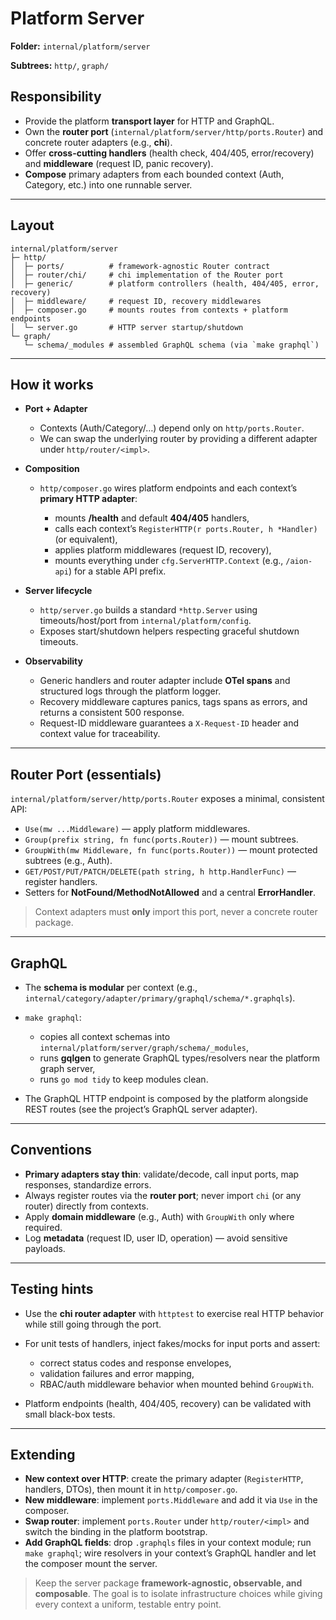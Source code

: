 # Platform Server

**Folder:** `internal/platform/server`

**Subtrees:** `http/`, `graph/`

## Responsibility

* Provide the platform **transport layer** for HTTP and GraphQL.
* Own the **router port** (`internal/platform/server/http/ports.Router`) and concrete router adapters (e.g., **chi**).
* Offer **cross-cutting handlers** (health check, 404/405, error/recovery) and **middleware** (request ID, panic recovery).
* **Compose** primary adapters from each bounded context (Auth, Category, etc.) into one runnable server.

---

## Layout

```
internal/platform/server
├─ http/
│  ├─ ports/          # framework-agnostic Router contract
│  ├─ router/chi/     # chi implementation of the Router port
│  ├─ generic/        # platform controllers (health, 404/405, error, recovery)
│  ├─ middleware/     # request ID, recovery middlewares
│  ├─ composer.go     # mounts routes from contexts + platform endpoints
│  └─ server.go       # HTTP server startup/shutdown
└─ graph/
   └─ schema/_modules # assembled GraphQL schema (via `make graphql`)
```

---

## How it works

* **Port + Adapter**

    * Contexts (Auth/Category/…) depend only on `http/ports.Router`.
    * We can swap the underlying router by providing a different adapter under `http/router/<impl>`.

* **Composition**

    * `http/composer.go` wires platform endpoints and each context’s **primary HTTP adapter**:

        * mounts **/health** and default **404/405** handlers,
        * calls each context’s `RegisterHTTP(r ports.Router, h *Handler)` (or equivalent),
        * applies platform middlewares (request ID, recovery),
        * mounts everything under `cfg.ServerHTTP.Context` (e.g., `/aion-api`) for a stable API prefix.

* **Server lifecycle**

    * `http/server.go` builds a standard `*http.Server` using timeouts/host/port from `internal/platform/config`.
    * Exposes start/shutdown helpers respecting graceful shutdown timeouts.

* **Observability**

    * Generic handlers and router adapter include **OTel spans** and structured logs through the platform logger.
    * Recovery middleware captures panics, tags spans as errors, and returns a consistent 500 response.
    * Request-ID middleware guarantees a `X-Request-ID` header and context value for traceability.

---

## Router Port (essentials)

`internal/platform/server/http/ports.Router` exposes a minimal, consistent API:

* `Use(mw ...Middleware)` — apply platform middlewares.
* `Group(prefix string, fn func(ports.Router))` — mount subtrees.
* `GroupWith(mw Middleware, fn func(ports.Router))` — mount protected subtrees (e.g., Auth).
* `GET/POST/PUT/PATCH/DELETE(path string, h http.HandlerFunc)` — register handlers.
* Setters for **NotFound/MethodNotAllowed** and a central **ErrorHandler**.

> Context adapters must **only** import this port, never a concrete router package.

---

## GraphQL

* The **schema is modular** per context (e.g., `internal/category/adapter/primary/graphql/schema/*.graphqls`).
* `make graphql`:

    * copies all context schemas into `internal/platform/server/graph/schema/_modules`,
    * runs **gqlgen** to generate GraphQL types/resolvers near the platform graph server,
    * runs `go mod tidy` to keep modules clean.
* The GraphQL HTTP endpoint is composed by the platform alongside REST routes (see the project’s GraphQL server adapter).

---

## Conventions

* **Primary adapters stay thin**: validate/decode, call input ports, map responses, standardize errors.
* Always register routes via the **router port**; never import `chi` (or any router) directly from contexts.
* Apply **domain middleware** (e.g., Auth) with `GroupWith` only where required.
* Log **metadata** (request ID, user ID, operation) — avoid sensitive payloads.

---

## Testing hints

* Use the **chi router adapter** with `httptest` to exercise real HTTP behavior while still going through the port.
* For unit tests of handlers, inject fakes/mocks for input ports and assert:

    * correct status codes and response envelopes,
    * validation failures and error mapping,
    * RBAC/auth middleware behavior when mounted behind `GroupWith`.
* Platform endpoints (health, 404/405, recovery) can be validated with small black-box tests.

---

## Extending

* **New context over HTTP**: create the primary adapter (`RegisterHTTP`, handlers, DTOs), then mount it in `http/composer.go`.
* **New middleware**: implement `ports.Middleware` and add it via `Use` in the composer.
* **Swap router**: implement `ports.Router` under `http/router/<impl>` and switch the binding in the platform bootstrap.
* **Add GraphQL fields**: drop `.graphqls` files in your context module; run `make graphql`; wire resolvers in your context’s GraphQL handler and let the composer mount the server.

> Keep the server package **framework-agnostic, observable, and composable**. The goal is to isolate infrastructure choices while giving every context a uniform, testable entry point.
